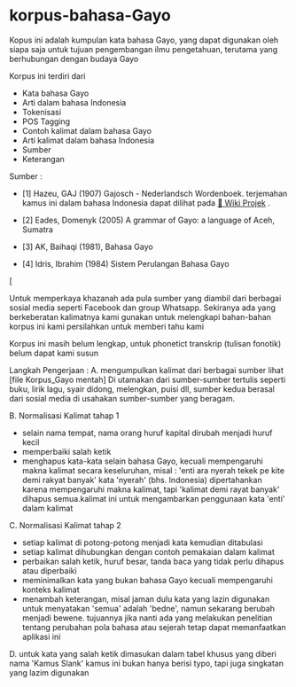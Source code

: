 # korpus-bahasa-Gayo
Kopus ini adalah kumpulan kata bahasa Gayo, yang dapat digunakan oleh siapa saja untuk tujuan pengembangan ilmu pengetahuan, terutama yang berhubungan dengan budaya Gayo

Korpus ini terdiri dari
- Kata bahasa Gayo
- Arti dalam bahasa Indonesia
- Tokenisasi
- POS Tagging
- Contoh kalimat dalam bahasa Gayo
- Arti kalimat dalam bahasa Indonesia
- Sumber
- Keterangan

Sumber :
- [1] Hazeu, GAJ (1907) Gajosch - Nederlandsch Wordenboek. terjemahan kamus ini dalam bahasa Indonesia dapat dilihat pada [📖 Wiki Projek](https://github.com/Fikaramandio/korpus-bahasa-Gayo/wiki)
. 
- [2] Eades, Domenyk (2005) A grammar of Gayo: a language of Aceh, Sumatra

- [3] AK, Baihaqi (1981), Bahasa Gayo

- [4] Idris, Ibrahim (1984) Sistem Perulangan Bahasa Gayo

[

Untuk memperkaya khazanah ada pula sumber yang diambil dari berbagai sosial media seperti Facebook dan group Whatsapp. Sekiranya ada yang berkeberatan kalimatnya kami gunakan untuk melengkapi bahan-bahan korpus ini kami persilahkan untuk memberi tahu kami

Korpus ini masih belum lengkap, untuk phonetict transkrip (tulisan fonotik) belum dapat kami susun

Langkah Pengerjaan : 
A. mengumpulkan kalimat dari berbagai sumber lihat [file Korpus_Gayo mentah]
Di utamakan dari sumber-sumber tertulis seperti buku, lirik lagu, syair didong, melengkan, puisi dll, sumber kedua berasal dari sosial media di usahakan sumber-sumber yang beragam.

B. Normalisasi Kalimat tahap 1
- selain nama tempat, nama orang huruf kapital dirubah menjadi huruf kecil
- memperbaiki salah ketik
- menghapus kata-kata selain bahasa Gayo, kecuali mempengaruhi makna kalimat secara keseluruhan, misal : 'enti ara nyerah tekek pe kite demi rakyat banyak' kata 'nyerah' (bhs. Indonesia) dipertahankan karena mempengaruhi makna kalimat, tapi 'kalimat demi rayat banyak' dihapus semua.kalimat ini untuk mengambarkan penggunaan kata 'enti' dalam kalimat

C. Normalisasi Kalimat tahap 2
- setiap kalimat di potong-potong menjadi kata kemudian ditabulasi
- setiap kalimat dihubungkan dengan contoh pemakaian dalam kalimat
- perbaikan salah ketik, huruf besar, tanda baca yang tidak perlu dihapus atau diperbaiki
- meminimalkan kata yang bukan bahasa Gayo kecuali mempengaruhi konteks kalimat
- menambah keterangan, misal jaman dulu kata yang lazin digunakan untuk menyatakan 'semua' adalah 'bedne', namun sekarang berubah menjadi bewene. tujuannya jika nanti ada yang melakukan penelitian tentang perubahan pola bahasa atau sejerah tetap dapat memanfaatkan aplikasi ini

D. untuk kata yang salah ketik dimasukan dalam tabel khusus yang diberi nama 'Kamus Slank' kamus ini bukan hanya berisi typo, tapi juga singkatan yang lazim digunakan
